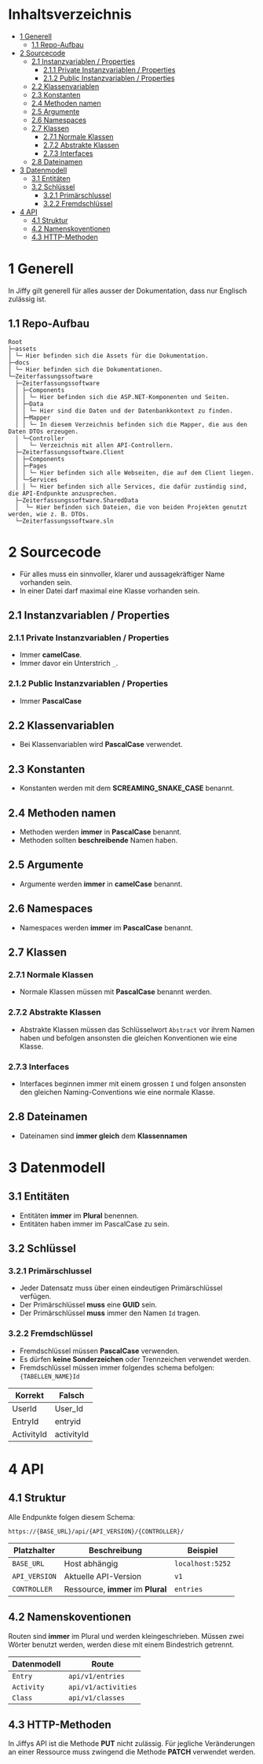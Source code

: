 # Inhaltsverzeichnis

- [1 Generell](#1-generell)
  - [1.1 Repo-Aufbau](#11-repo-aufbau)
- [2 Sourcecode](#2-sourcecode)
  - [2.1 Instanzvariablen / Properties](#21-instanzvariablen--properties)
    - [2.1.1 Private Instanzvariablen / Properties](#211-private-instanzvariablen--properties)
    - [2.1.2 Public Instanzvariablen / Properties](#212-public-instanzvariablen--properties)
  - [2.2 Klassenvariablen](#22-klassenvariablen)
  - [2.3 Konstanten](#23-konstanten)
  - [2.4 Methoden namen](#24-methoden-namen)
  - [2.5 Argumente](#25-argumente)
  - [2.6 Namespaces](#26-namespaces)
  - [2.7 Klassen](#27-klassen)
    - [2.7.1 Normale Klassen](#271-normale-klassen)
    - [2.7.2 Abstrakte Klassen](#272-abstrakte-klassen)
    - [2.7.3 Interfaces](#273-interfaces)
  - [2.8 Dateinamen](#28-dateinamen)
- [3 Datenmodell](#3-datenmodell)
  - [3.1 Entitäten](#31-entitäten)
  - [3.2 Schlüssel](#32-schlüssel)
    - [3.2.1 Primärschlussel](#321-primärschlussel)
    - [3.2.2 Fremdschlüssel](#322-fremdschlüssel)
- [4 API](#4-api)
  - [4.1 Struktur](#41-struktur)
  - [4.2 Namenskoventionen](#42-namenskoventionen)
  - [4.3 HTTP-Methoden](#43-http-methoden)

# 1 Generell
In Jiffy gilt generell für alles ausser der Dokumentation, dass nur Englisch zulässig ist.

## 1.1 Repo-Aufbau
```
Root
├─assets
│ └─ Hier befinden sich die Assets für die Dokumentation.
├─docs
│ └─ Hier befinden sich die Dokumentationen.
└─Zeiterfassungssoftware
  ├─Zeiterfassungssoftware
  │ ├─Components
  │ │ └─ Hier befinden sich die ASP.NET-Komponenten und Seiten.
  │ ├─Data
  │ │ └─ Hier sind die Daten und der Datenbankkontext zu finden.
  │ ├─Mapper
  │ │ └─ In diesem Verzeichnis befinden sich die Mapper, die aus den Daten DTOs erzeugen.
  │ └─Controller
  │   └─ Verzeichnis mit allen API-Controllern.
  ├─Zeiterfassungssoftware.Client
  │ ├─Components
  │ ├─Pages
  │ │ └─ Hier befinden sich alle Webseiten, die auf dem Client liegen.
  │ └─Services
  │ │ └─ Hier befinden sich alle Services, die dafür zuständig sind, die API-Endpunkte anzusprechen.
  ├─Zeiterfassungssoftware.SharedData
  │  └─ Hier befinden sich Dateien, die von beiden Projekten genutzt werden, wie z. B. DTOs.
  └─Zeiterfassungssoftware.sln
```


# 2 Sourcecode
- Für alles muss ein sinnvoller, klarer und aussagekräftiger Name vorhanden sein. 
- In einer Datei darf maximal eine Klasse vorhanden sein.

## 2.1 Instanzvariablen / Properties
### 2.1.1 Private Instanzvariablen / Properties
- Immer **camelCase**.
- Immer davor ein Unterstrich `_`.

### 2.1.2 Public Instanzvariablen / Properties
- Immer **PascalCase**

## 2.2 Klassenvariablen
- Bei Klassenvariablen wird **PascalCase** verwendet.

## 2.3 Konstanten
- Konstanten werden mit dem **SCREAMING_SNAKE_CASE** benannt.


## 2.4 Methoden namen
- Methoden werden **immer** in **PascalCase** benannt.
- Methoden sollten **beschreibende** Namen haben.

## 2.5 Argumente
- Argumente werden **immer** in **camelCase** benannt.

## 2.6 Namespaces
- Namespaces werden **immer** im **PascalCase** benannt.

## 2.7 Klassen
### 2.7.1 Normale Klassen
- Normale Klassen müssen mit **PascalCase** benannt werden.

### 2.7.2 Abstrakte Klassen 
- Abstrakte Klassen müssen das Schlüsselwort `Abstract` vor ihrem Namen haben und befolgen ansonsten die gleichen Konventionen wie eine Klasse.

### 2.7.3 Interfaces
- Interfaces beginnen immer mit einem grossen `I` und folgen ansonsten den gleichen Naming-Conventions wie eine normale Klasse.

## 2.8 Dateinamen
- Dateinamen sind **immer gleich** dem **Klassennamen**


# 3 Datenmodell
## 3.1 Entitäten
- Entitäten **immer** im **Plural** benennen.
- Entitäten haben immer im PascalCase zu sein.

## 3.2 Schlüssel
### 3.2.1 Primärschlussel
- Jeder Datensatz muss über einen eindeutigen Primärschlüssel verfügen.
- Der Primärschlüssel **muss** eine **GUID** sein.
- Der Primärschlüssel **muss** immer den Namen `Id` tragen.

### 3.2.2 Fremdschlüssel
- Fremdschlüssel müssen **PascalCase** verwenden.
- Es dürfen **keine Sonderzeichen** oder Trennzeichen verwendet werden.
- Fremdschlüssel müssen immer folgendes schema befolgen: `{TABELLEN_NAME}Id`

| Korrekt    | Falsch     |
|------------|------------|
| UserId     | User_Id    |
| EntryId    | entryid    |
| ActivityId | activityId |

# 4 API

## 4.1 Struktur

Alle Endpunkte folgen diesem Schema:

```https://{BASE_URL}/api/{API_VERSION}/{CONTROLLER}/```

| Platzhalter      | Beschreibung                       | Beispiel           |
|------------------|------------------------------------|--------------------|
| `BASE_URL`       | Host abhängig                      | `localhost:5252`   |
| `API_VERSION`    | Aktuelle API-Version               | `v1`               |
| `CONTROLLER`     | Ressource, **immer** im **Plural** | `entries`          |

## 4.2 Namenskoventionen
Routen sind **immer** im Plural und werden kleingeschrieben. Müssen zwei Wörter benutzt werden, werden diese mit einem Bindestrich getrennt.

| Datenmodell | Route               |
|----------   |---------------------|
| `Entry`     | `api/v1/entries`    | 
| `Activity`  | `api/v1/activities` |
| `Class`     | `api/v1/classes`    | 

## 4.3 HTTP-Methoden 
In Jiffys API ist die Methode **PUT** nicht zulässig. Für jegliche Veränderungen an einer Ressource muss zwingend die Methode **PATCH** verwendet werden.